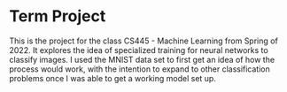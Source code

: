 # Term Project

This is the project for the class CS445 - Machine Learning from Spring of 2022. It explores the idea of specialized training for neural networks to classify images. I used the MNIST data set to first get an idea of how the process would work, with the intention to expand to other classification problems once I was able to get a working model set up.
